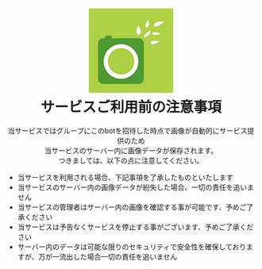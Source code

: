<h1 align="center">
    <img src="https://raw.githubusercontent.com/ohanamisan/famiphoto-support/master/docs/images/famiphoto-icon-192x192.png" alt="FamiPhoto icon" width="170">
    <br>サービスご利用前の注意事項
</h1>

<div align="center">
    当サービスではグループにこのbotを招待した時点で画像が自動的にサービス提供のため<br>
    当サービスのサーバー内に画像データが保存されます。<br>
    つきましては、以下の点に注意してください。
</div>

- 当サービスを利用される場合、下記事項を了承したものといたします
- 当サービスのサーバー内の画像データが紛失した場合、一切の責任を追いません
- 当サービスの管理者はサーバー内の画像を確認する事が可能です、予めご了承ください
- 当サービスは予告なくサービスを停止する事がございます、予めご了承ください
- サーバー内のデータは可能な限りのセキュリティで安全性を確保しておりますが、万が一流出した場合一切の責任を追いません
